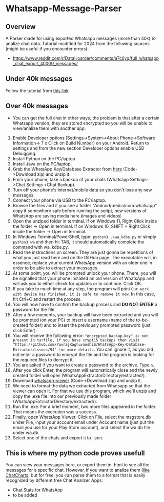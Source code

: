 # Whatsapp-Message-Parser

## Overview
A Parser made for using exported Whatsapp messages (more than 40k) to analize chat data.
Tutorial modified for 2024 from the following sources (might be useful if you encounter errors):
- https://www.reddit.com/r/DataHoarder/comments/a7c0yq/full_whatsapp_chat_export_40000_messages/

## Under 40k messages
Follow the tutorial from [this link](https://faq.whatsapp.com/1180414079177245/?cms_platform=android)

## Over 40k messages
- You can get the full chat in other ways, the problem is that after a certain Whatsapp version, they are stored encrypted so you will be unable to view/analize them with another app.
1. Enable Developer options (Settings->System->About Phone->Software Information-> 7 x Click on Build Number) on your Android. Return to settings and from the new section Developer options enable USB Debugging.
2. Install Python on the PC/laptop.
3. Install Java on the PC/laptop.
4. Grab the WhatsApp Key/Database Extractor from [here](https://github.com/YuvrajRaghuvanshiS/WhatsApp-Key-Database-Extractor) (Code->Download zip) and unzip it.
5. From your phone, take a backup of your chats (Whatsapp Settings->Chat Settings->Chat Backup).
6. Turn off your phone's internet/mobile data so you don't lose any new messages.
7. Connect your phone via USB to the PC/laptop.
8. Browse the files and if you see a folder "Android/media/com.whatsapp" copy it somewhere safe before running the script, new versions of WhatsApp are saving media here (images and videos)
9. Open the unziped folder in terminal. If on Windows 11, Right Click inside the folder -> Open in terminal. If on Windows 10, SHIFT + Right Click inside the folder -> Open in terminal.
10. In Windows Terminal/PowerShell, type: ```python3 .\wa_kdbe.py``` or simply ```python3 wa``` and then hit TAB, it should automatically complete the command with wa_kdbe.py.
11. Read the instructions on screen. They are just gonna be repetitions of what you just read here and on the GitHub page. The executable will, in essence, replace your current WhatsApp version with an older one in order to be able to extract your messages.
12. At some point, you will be prompted unlock your phone. There, you will be signalled that your phone installed an old version of WhatsApp and will ask you to either check for updates or to continue. Click OK. 
13. If you take to much time at any step, the program will print ```Our work with device has finished, it is safe to remove it now```. In this case, hit Ctrl+C and restart the process.
14. You will now have to confirm the backup process and **DO NOT ENTER** a password for the file.
15. After a few moments, your backup will have been extracted and you will be prompted (on your PC) to insert a username (name of the to-be-created folder) and to insert the previously prompted password (just click Enter).
16. You will receive the following error: ```"encrypted_backup.key" is not present in tarfile, if you have crypt15 backups then visit "https://github.com/YuvrajRaghuvanshiS/WhatsApp-Key-Database-Extractor/issues/94" for more details```. You can ignore it, as you did not enter a password to encrypt the file and the program is looking for the required files to decrypt it.
17. You are asked if you want to create a password to the archive. Type ```n```.
18. After you click Enter, the program will automatically close and the newly created folder will open (WhatsAppExtractorDirectory/extracted/<usernameYouInputted>).
19. Download [whatsapp-viewer](https://github.com/andreas-mausch/whatsapp-viewer/releases?page=1) (Code->Download zip) and unzip it.
20. We need to format the data we extracted from Whatsapp so that the viewer can open it. For that we use [this program](https://github.com/andreas-mausch/whatsapp-viewer/files/9438508/wav_create_table.zip), which we'll unzip and copy the .exe file into our previously made folder (WhatsAppExtractorDirectory/extracted/<usernameYouInputted>).
21. Run the .exe. For a brief moment, two more files appeared in the folder. That means the execution was a success.
22. Finally, open WhatsApp Viewer. Click on File, select the msgstore.db under File, input your account email under Account name (just put the email you use for your Play Store account), and select the wa.db file under wa.db.
23. Select one of the chats and export it to .json.

## This is where my python code proves usefull
You can view your messages here, or export them in .html to see all the messages for a specific chat. However, if you want to analize them ([like ChatCharts](https://chatcharts.co.uk), but for free, you can parse them to a format that is easily recognized by different free Chat Analizer Apps:
- [Chat Stats for WhatsApp](https://play.google.com/store/apps/details?id=com.joseluisgalan.android.chatstats&hl=en_US)
- to be added
